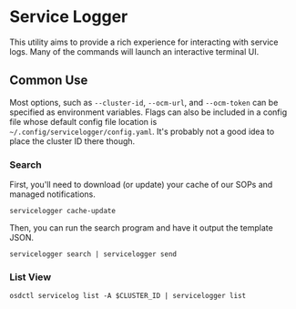# Service Logger

This utility aims to provide a rich experience for interacting with service logs.
Many of the commands will launch an interactive terminal UI.

## Common Use

Most options, such as `--cluster-id`, `--ocm-url`, and `--ocm-token` can be specified as environment variables.
Flags can also be included in a config file whose default config file location is `~/.config/servicelogger/config.yaml`.
It's probably not a good idea to place the cluster ID there though. 

### Search

First, you'll need to download (or update) your cache of our SOPs and managed notifications.
```shell
servicelogger cache-update 
```

Then, you can run the search program and have it output the template JSON.
```shell
servicelogger search | servicelogger send
```

### List View

```shell
osdctl servicelog list -A $CLUSTER_ID | servicelogger list
```